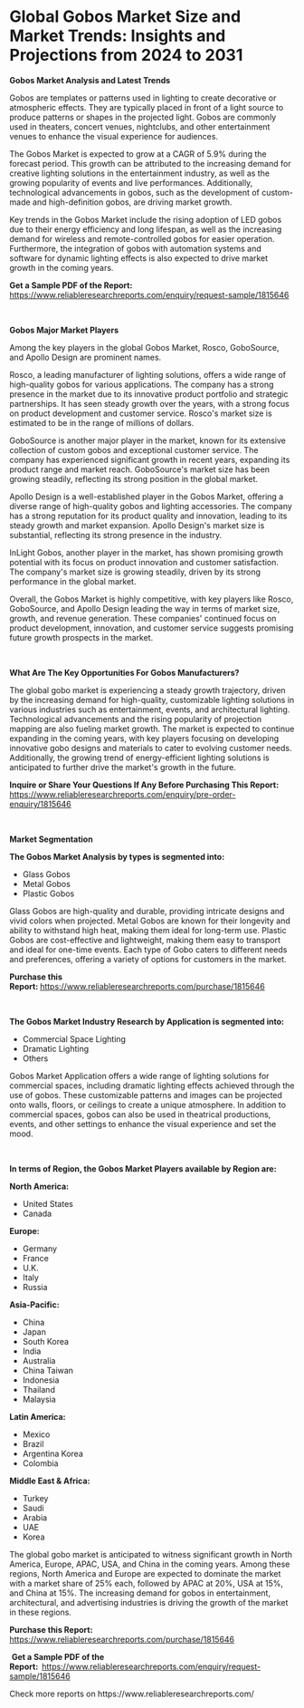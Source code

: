 <p><h1>Global Gobos Market Size and Market Trends: Insights and Projections from 2024 to 2031</h1></p><p><strong>Gobos Market Analysis and Latest Trends</strong></p>
<p><p>Gobos are templates or patterns used in lighting to create decorative or atmospheric effects. They are typically placed in front of a light source to produce patterns or shapes in the projected light. Gobos are commonly used in theaters, concert venues, nightclubs, and other entertainment venues to enhance the visual experience for audiences.</p><p>The Gobos Market is expected to grow at a CAGR of 5.9% during the forecast period. This growth can be attributed to the increasing demand for creative lighting solutions in the entertainment industry, as well as the growing popularity of events and live performances. Additionally, technological advancements in gobos, such as the development of custom-made and high-definition gobos, are driving market growth.</p><p>Key trends in the Gobos Market include the rising adoption of LED gobos due to their energy efficiency and long lifespan, as well as the increasing demand for wireless and remote-controlled gobos for easier operation. Furthermore, the integration of gobos with automation systems and software for dynamic lighting effects is also expected to drive market growth in the coming years.</p></p>
<p><strong>Get a Sample PDF of the Report:&nbsp;</strong> <a href="https://www.reliableresearchreports.com/enquiry/request-sample/1815646">https://www.reliableresearchreports.com/enquiry/request-sample/1815646</a></p>
<p>&nbsp;</p>
<p><strong>Gobos Major Market Players</strong></p>
<p><p>Among the key players in the global Gobos Market, Rosco, GoboSource, and Apollo Design are prominent names. </p><p>Rosco, a leading manufacturer of lighting solutions, offers a wide range of high-quality gobos for various applications. The company has a strong presence in the market due to its innovative product portfolio and strategic partnerships. It has seen steady growth over the years, with a strong focus on product development and customer service. Rosco's market size is estimated to be in the range of millions of dollars.</p><p>GoboSource is another major player in the market, known for its extensive collection of custom gobos and exceptional customer service. The company has experienced significant growth in recent years, expanding its product range and market reach. GoboSource's market size has been growing steadily, reflecting its strong position in the global market.</p><p>Apollo Design is a well-established player in the Gobos Market, offering a diverse range of high-quality gobos and lighting accessories. The company has a strong reputation for its product quality and innovation, leading to its steady growth and market expansion. Apollo Design's market size is substantial, reflecting its strong presence in the industry.</p><p>InLight Gobos, another player in the market, has shown promising growth potential with its focus on product innovation and customer satisfaction. The company's market size is growing steadily, driven by its strong performance in the global market.</p><p>Overall, the Gobos Market is highly competitive, with key players like Rosco, GoboSource, and Apollo Design leading the way in terms of market size, growth, and revenue generation. These companies' continued focus on product development, innovation, and customer service suggests promising future growth prospects in the market.</p></p>
<p>&nbsp;</p>
<p><strong>What Are The Key Opportunities For Gobos Manufacturers?</strong></p>
<p><p>The global gobo market is experiencing a steady growth trajectory, driven by the increasing demand for high-quality, customizable lighting solutions in various industries such as entertainment, events, and architectural lighting. Technological advancements and the rising popularity of projection mapping are also fueling market growth. The market is expected to continue expanding in the coming years, with key players focusing on developing innovative gobo designs and materials to cater to evolving customer needs. Additionally, the growing trend of energy-efficient lighting solutions is anticipated to further drive the market's growth in the future.</p></p>
<p><strong>Inquire or Share Your Questions If Any Before Purchasing This Report:</strong> <a href="https://www.reliableresearchreports.com/enquiry/pre-order-enquiry/1815646">https://www.reliableresearchreports.com/enquiry/pre-order-enquiry/1815646</a></p>
<p>&nbsp;</p>
<p><strong>Market Segmentation</strong></p>
<p><strong>The Gobos Market Analysis by types is segmented into:</strong></p>
<p><ul><li>Glass Gobos</li><li>Metal Gobos</li><li>Plastic Gobos</li></ul></p>
<p><p>Glass Gobos are high-quality and durable, providing intricate designs and vivid colors when projected. Metal Gobos are known for their longevity and ability to withstand high heat, making them ideal for long-term use. Plastic Gobos are cost-effective and lightweight, making them easy to transport and ideal for one-time events. Each type of Gobo caters to different needs and preferences, offering a variety of options for customers in the market.</p></p>
<p><strong>Purchase this Report:&nbsp;</strong><a href="https://www.reliableresearchreports.com/purchase/1815646">https://www.reliableresearchreports.com/purchase/1815646</a></p>
<p>&nbsp;</p>
<p><strong>The Gobos Market Industry Research by Application is segmented into:</strong></p>
<p><ul><li>Commercial Space Lighting</li><li>Dramatic Lighting</li><li>Others</li></ul></p>
<p><p>Gobos Market Application offers a wide range of lighting solutions for commercial spaces, including dramatic lighting effects achieved through the use of gobos. These customizable patterns and images can be projected onto walls, floors, or ceilings to create a unique atmosphere. In addition to commercial spaces, gobos can also be used in theatrical productions, events, and other settings to enhance the visual experience and set the mood.</p></p>
<p>&nbsp;</p>
<p><strong>In terms of Region, the Gobos Market Players available by Region are:</strong></p>
<p>
    <p> <strong> North America: </strong>
        <ul>
            <li>United States</li>
            <li>Canada</li>
        </ul>
        </p> 
    <p> <strong> Europe: </strong>
        <ul>
            <li>Germany</li>
            <li>France</li>
            <li>U.K.</li>
            <li>Italy</li>
            <li>Russia</li>
        </ul>
        </p> 
    <p> <strong> Asia-Pacific: </strong>
        <ul>
            <li>China</li>
            <li>Japan</li>
            <li>South Korea</li>
            <li>India</li>
            <li>Australia</li>
            <li>China Taiwan</li>
            <li>Indonesia</li>
            <li>Thailand</li>
            <li>Malaysia</li>
        </ul>
        </p> 
    <p> <strong> Latin America: </strong>
        <ul>
            <li>Mexico</li>
            <li>Brazil</li>
            <li>Argentina Korea</li>
            <li>Colombia</li>
        </ul>
        </p> 
    <p> <strong> Middle East & Africa: </strong>
        <ul>
            <li>Turkey</li>
            <li>Saudi</li>
            <li>Arabia</li>
            <li>UAE</li>
            <li>Korea</li>
        </ul>
    </p>
    </p>
<p><p>The global gobo market is anticipated to witness significant growth in North America, Europe, APAC, USA, and China in the coming years. Among these regions, North America and Europe are expected to dominate the market with a market share of 25% each, followed by APAC at 20%, USA at 15%, and China at 15%. The increasing demand for gobos in entertainment, architectural, and advertising industries is driving the growth of the market in these regions.</p></p>
<p><strong>Purchase this Report: </strong><a href="https://www.reliableresearchreports.com/purchase/1815646">https://www.reliableresearchreports.com/purchase/1815646</a></p>
<p>&nbsp;<strong>Get a Sample PDF of the Report:&nbsp;&nbsp;</strong><a href="https://www.reliableresearchreports.com/enquiry/request-sample/1815646">https://www.reliableresearchreports.com/enquiry/request-sample/1815646</a></p>
<p><strong></strong></p>
<p>Check more reports on https://www.reliableresearchreports.com/</p>
